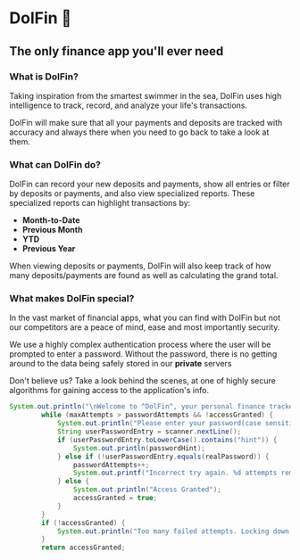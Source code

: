 # DolFin 🐬
## The only finance app you'll ever need

### What is DolFin?
Taking inspiration from the smartest swimmer in the sea, DolFin uses high intelligence to track, record, and analyze your life's transactions.

DolFin will make sure that all your payments and deposits are tracked with accuracy and always there when you need to go back to take a look at them.

### What can DolFin do? 
DolFin can record your new deposits and payments, show all entries or filter by deposits or payments, and also view specialized reports. 
These specialized reports can highlight transactions by:
- **Month-to-Date** 
- **Previous Month**
- **YTD**
- **Previous Year**

When viewing deposits or payments, DolFin will also keep track of how many deposits/payments are found as well as calculating the grand total.

### What makes DolFin special? 
In the vast market of financial apps, what you can find with DolFin but not our competitors are a peace of mind, ease and most importantly security. 

We use a highly complex authentication process where the user will be prompted to enter a password. Without the password, 
there is no getting around to the data being safely stored in our **private** servers

Don't believe us? Take a look behind the scenes, at one of highly secure algorithms for gaining access to the application's info.
``` java 
System.out.println("\nWelcome to ^DolFin^, your personal finance tracker\n");
        while (maxAttempts > passwordAttempts && !accessGranted) {
            System.out.println("Please enter your password(case sensitive). Or ask for a hint: \n");
            String userPasswordEntry = scanner.nextLine();
            if (userPasswordEntry.toLowerCase().contains("hint")) {
                System.out.println(passwordHint);
            } else if (!userPasswordEntry.equals(realPassword)) {
                passwordAttempts++;
                System.out.printf("Incorrect try again. %d attempts remain\n", maxAttempts - passwordAttempts);
            } else {
                System.out.println("Access Granted");
                accessGranted = true;
            }
        }
        if (!accessGranted) {
            System.out.println("Too many failed attempts. Locking down program now");
        }
        return accessGranted;
```

